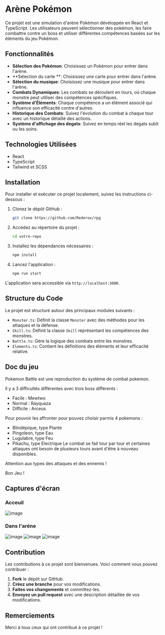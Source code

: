 # Arène Pokémon

Ce projet est une simulation d'arène Pokémon développée en React et TypeScript. Les utilisateurs peuvent sélectionner des pokémon, les faire combattre contre un boss et utiliser différentes compétences basées sur les éléments du jeu Pokémon.

## Fonctionnalités

- **Sélection des Pokémon**: Choisissez un Pokémon pour entrer dans l'arène.
- **Sélection du carte **: Choisissez une carte pour entrer dans l'arène.
- **Sélection du musique**: Choisissez une musique pour entrer dans l'arène.
- **Combats Dynamiques**: Les combats se déroulent en tours, où chaque monstre peut utiliser des compétences spécifiques.
- **Système d'Éléments**: Chaque compétence a un élément associé qui influence son efficacité contre d'autres.
- **Historique des Combats**: Suivez l'évolution du combat à chaque tour avec un historique détaillé des actions.
- **Système d'affichage des degats**: Suivez en temps réel les degats subit ou les soins.

## Technologies Utilisées

- React
- TypeScript
- Tailwind et SCSS

## Installation

Pour installer et exécuter ce projet localement, suivez les instructions ci-dessous :

1. Clonez le dépôt GitHub :
   ```bash
   git clone https://github.com/Rederox/rpg
   ```
2. Accédez au répertoire du projet :
   ```bash
   cd votre-repo
   ```
3. Installez les dépendances nécessaires :
   ```bash
   npm install
   ```
4. Lancez l'application :
   ```bash
   npm run start
   ```

L'application sera accessible via `http://localhost:3000`.

## Structure du Code

Le projet est structuré autour des principaux modules suivants :

- `Monster.ts`: Définit la classe `Monster` avec des méthodes pour les attaques et la défense.
- `Skill.ts`: Définit la classe `Skill` représentant les compétences des monstres.
- `Battle.ts`: Gère la logique des combats entre les monstres.
- `Elements.ts`: Contient les définitions des éléments et leur efficacité relative.
  
## Doc du jeu

Pokemon Battle est une reproduction du système de combat pokemon.

Il y a 3 difficultés différentes avec trois boss différents :
- Facile : Mewtwo
- Normal : Rayquaza
- Difficile : Arceus

Pour pouvoir les affronter pour pouvez choisir parmis 4 pokemons :
- Blindépique, type Plante
- Pingoleon, type Eau
- Lugulabre, type Feu
- Pikachu, type Electrique
Le combat se fait tour par tour et certaines attaques ont besoin de plusieurs tours avant d'être à nouveau disponibles.

Attention aux types des attaques et des ennemis !

Bon Jeu !

## Captures d'écran

### Acceuil
![image](https://github.com/Rederox/rpg/assets/80551691/2efef700-3d3d-45d6-a0ee-f253a06f97bc)

### Dans l'aréne
![image](https://github.com/Rederox/rpg/assets/80551691/37a313f9-f6f5-46fd-8dd1-94d6b5f3adae)
![image](https://github.com/Rederox/rpg/assets/80551691/d6ec3268-4be5-4d84-8e87-d7df4fbfe788)
![image](https://github.com/Rederox/rpg/assets/80551691/660488ec-8673-49b1-9e15-a3f8d322e11e)

## Contribution

Les contributions à ce projet sont bienvenues. Voici comment vous pouvez contribuer :

1. **Fork** le dépôt sur GitHub.
2. **Créez une branche** pour vos modifications.
3. **Faites vos changements** et committez-les.
4. **Envoyez un pull request** avec une description détaillée de vos modifications.

## Remerciements

Merci à tous ceux qui ont contribué à ce projet !
